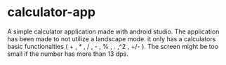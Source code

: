 # calculator-app
A simple calculator application made with android studio.
The application has been made to not utilize a landscape mode. it only has a calculators basic functionalties ( + , * , / , - , % , . ,^2 , +/- ). 
The screen might be too small if the number has more than 13 dps.
